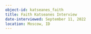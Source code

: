 ```yaml
---
object-id: katseanes_faith
title: Faith Katseanes Interview
date-interviewed: September 11, 2022
location: Moscow, ID
---
```

